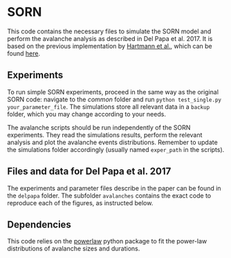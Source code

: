 # SORN

This code contains the necessary files to simulate the SORN model and perform the avalanche analysis as described in Del Papa et al. 2017. It is based on the previous implementation by [Hartmann et al.](http://journals.plos.org/ploscompbiol/article?id=10.1371/journal.pcbi.1004640), which can be found [here](https://github.com/chrhartm/SORN).

## Experiments

To run simple SORN experiments, proceed in the same way as the original SORN code: navigate to the *common* folder and run `python test_single.py your_parameter_file`. The simulations store all relevant data in a `backup` folder, which you may change according to your needs.

The avalanche scripts should be run independently of the SORN experiments. They read the simulations results, perform the relevant analysis and plot the avalanche events distributions. Remember to update the simulations folder accordingly (usually named `exper_path` in the scripts).

## Files and data for Del Papa et al. 2017

The experiments and parameter files describe in the paper can be found in the `delpapa` folder. The subfolder `avalanches` contains the exact code to reproduce each of the figures, as instructed below.

## Dependencies

This code relies on the [powerlaw](https://pypi.python.org/pypi/powerlaw) python package to fit the power-law distributions of avalanche sizes and durations.
